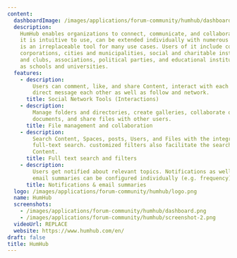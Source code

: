 ```yaml
---
content:
  dashboardImage: /images/applications/forum-community/humhub/dashboard.png
  description:
    HumHub enables organizations to connect, communicate, and collaborate.
    it is intuitive to use, can be extended individually with numerous modules, and
    is an irreplaceable tool for many use cases. Users of it include companies and
    corporations, cities and municipalities, social and charitable institutions, foundations
    and clubs, associations, political parties, and educational institutions such
    as schools and universities.
  features:
    - description:
        Users can comment, like, and share Content, interact with each other,
        direct message each other as well as follow and network.
      title: Social Network Tools (Interactions)
    - description:
        Manage folders and directories, create galleries, collaborate on
        documents, and share files with other users.
      title: File management and collaboration
    - description:
        Search Content, Spaces, posts, Users, and Files with the integrated
        full-text search. customized filters also facilitate the search for specific
        Content.
      title: Full text search and filters
    - description:
        Users get notified about relevant topics. Notifications as well as
        email summaries can be configured individually (e.g. frequency).
      title: Notifications & email summaries
  logo: /images/applications/forum-community/humhub/logo.png
  name: HumHub
  screenshots:
    - /images/applications/forum-community/humhub/dashboard.png
    - /images/applications/forum-community/humhub/screenshot-2.png
  videoUrl: REPLACE
  website: https://www.humhub.com/en/
draft: false
title: HumHub
---
```

